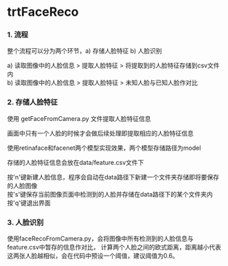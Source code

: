 # trtFaceReco

### 1. 流程

整个流程可以分为两个环节，a) 存储人脸特征 b) 人脸识别

a) 读取图像中的人脸信息 > 提取人脸特征 > 将提取到的人脸特征存储到csv文件内  
b) 读取图像中的人脸信息 > 提取人脸特征 > 未知人脸与已知人脸作对比

### 2. 存储人脸特征

使用 getFaceFromCamera.py 文件提取人脸特征信息

画面中只有一个人脸的时候才会做后续处理即提取相应的人脸特征信息

使用retinaface和facenet两个模型实现效果，两个模型存储路径为model

存储的人脸特征信息会放在data/feature.csv文件下

按'n'键新建人脸信息，程序会自动在data路径下新建一个文件夹存储即将要保存的人脸图像  
按's'键保存当前图像页面中检测到的人脸并存储在data路径下的某个文件夹内  
按'q'键退出界面

### 3. 人脸识别

使用faceRecoFromCamera.py，会将图像中所有检测到的人脸信息与feature.csv中暂存的信息作对比，
计算两个人脸之间的欧式距离，距离越小代表这两张人脸越相似，会在代码中预设一个阈值，建议阈值为0.6。